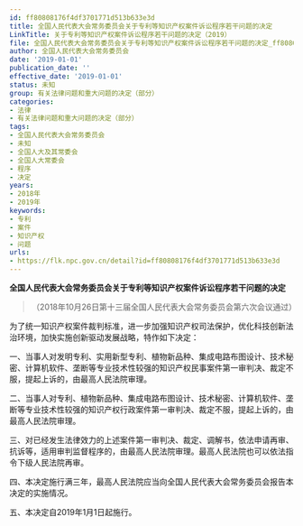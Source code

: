 ```yaml
---
id: ff80808176f4df3701771d513b633e3d
title: 全国人民代表大会常务委员会关于专利等知识产权案件诉讼程序若干问题的决定
LinkTitle: 关于专利等知识产权案件诉讼程序若干问题的决定（2019）
file: 全国人民代表大会常务委员会关于专利等知识产权案件诉讼程序若干问题的决定_ff80808176f4df3701771d513b633e3d.docx
author: 全国人民代表大会常务委员会
date: '2019-01-01'
publication_date: ''
effective_date: '2019-01-01'
status: 未知
group: 有关法律问题和重大问题的决定（部分）
categories:
- 法律
- 有关法律问题和重大问题的决定（部分）
tags:
- 全国人民代表大会常务委员会
- 未知
- 全国人大及其常委会
- 全国人大常委会
- 程序
- 决定
years:
- 2018年
- 2019年
keywords:
- 专利
- 案件
- 知识产权
- 问题
urls:
- https://flk.npc.gov.cn/detail?id=ff80808176f4df3701771d513b633e3d
---
```


**全国人民代表大会常务委员会关于专利等知识产权案件诉讼程序若干问题的决定**

> （2018年10月26日第十三届全国人民代表大会常务委员会第六次会议通过）

为了统一知识产权案件裁判标准，进一步加强知识产权司法保护，优化科技创新法治环境，加快实施创新驱动发展战略，特作如下决定：

一、当事人对发明专利、实用新型专利、植物新品种、集成电路布图设计、技术秘密、计算机软件、垄断等专业技术性较强的知识产权民事案件第一审判决、裁定不服，提起上诉的，由最高人民法院审理。

二、当事人对专利、植物新品种、集成电路布图设计、技术秘密、计算机软件、垄断等专业技术性较强的知识产权行政案件第一审判决、裁定不服，提起上诉的，由最高人民法院审理。

三、对已经发生法律效力的上述案件第一审判决、裁定、调解书，依法申请再审、抗诉等，适用审判监督程序的，由最高人民法院审理。最高人民法院也可以依法指令下级人民法院再审。

四、本决定施行满三年，最高人民法院应当向全国人民代表大会常务委员会报告本决定的实施情况。

五、本决定自2019年1月1日起施行。
